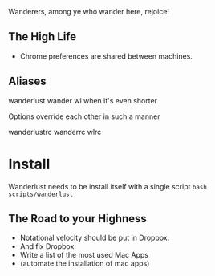 Wanderers, among ye who wander here, rejoice!

The High Life
-------------

* Chrome preferences are shared between machines.

Aliases
-------

wanderlust
wander
wl when it's even shorter


Options override each other in such a manner

wanderlustrc
wanderrc
wlrc

Install
=======

Wanderlust needs to be install itself with a single script `bash scripts/wanderlust`



The Road to your Highness
-------------------------

* Notational velocity should be put in Dropbox.
* And fix Dropbox.
* Write a list of the most used Mac Apps
* (automate the installation of mac apps)